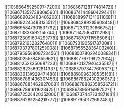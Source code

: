 ![[1068664592509747200]]
![[1068667128117481472]]
![[1068671359738306560]]
![[1068674144890429441]]
![[1068689023483486208]]
![[1068689971341611008]]
![[1068692246483136512]]
![[1068694289205608448]]
![[1068695847301537792]]
![[1068712331230666752]]
![[1068713838592159744]]
![[1068716475853111298]]
![[1068723091604299778]]
![[1068738707115565061]]
![[1068792193282764801]]
![[1068793190591787008]]
![[1068793797801259008]]
![[1068795552836403200]]
![[1068795950808723456]]
![[1068800780294008834]]
![[1068802557848559621]]
![[1068807767199227904]]
![[1068812528350687233]]
![[1068820137946435587]]
![[1068826235692814337]]
![[1068837973477605377]]
![[1068839130929471488]]
![[1068858996390535168]]
![[1068867881436307456]]
![[1068867882430296067]]
![[1068867885462827008]]
![[1068867888205852672]]
![[1068867891611623425]]
![[1068867895914987522]]
![[1068872520420352000]]
![[1068873744733487104]]
![[1068876289254219777]]
![[1068917950172692480]]
